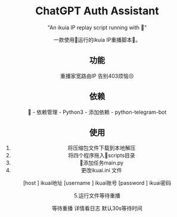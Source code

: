 <div align="center">

<h1 align="center">ChatGPT Auth Assistant</h1>

"An ikuia IP replay script running with 🐉"

一款使用🐉运行的ikuia IP重播脚本👋。

## 功能

重播家宽路由IP 告别403烦恼😣

## 依赖
🐉 - 依赖管理 - Python3 - 添加依赖 - python-telegram-bot

## 使用

1. 将压缩包文件下载到本地解压
2. 将四个程序拖入🐉scripts目录
3. 🐉添加任务main.py
4. 更改ikuai.ini 文件
  
 [host ] ikuai地址
 [username ] ikuai账号
 [password ] ikuai密码

5.运行文件等待重播

 等待重播 详情看日志 默认30s等待时间
